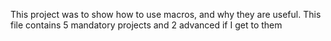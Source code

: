This project was to show how to use macros, and why they are useful. This file contains 5 mandatory projects and 2 advanced if I get to them
